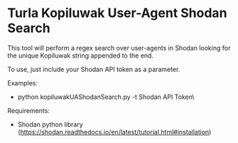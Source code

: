 # Turla Kopiluwak User-Agent Shodan Search

This tool will perform a regex search over user-agents in Shodan looking for the unique Kopiluwak string appended to the end.

To use, just include your Shodan API token as a parameter.

Examples:
* python kopiluwakUAShodanSearch.py -t Shodan API Token\

Requirements:
* Shodan python library (https://shodan.readthedocs.io/en/latest/tutorial.html#installation) 
